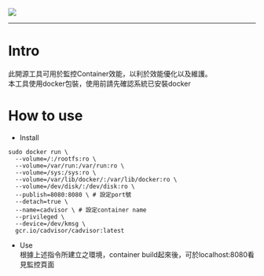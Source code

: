 <img src="https://raw.githubusercontent.com/google/cadvisor/master/logo.png">  

----
# Intro
此開源工具可用於監控Container效能，以利於效能優化以及維護。  
本工具使用docker包裝，使用前請先確認系統已安裝docker
  
  
# How to use
- Install  
```
sudo docker run \
  --volume=/:/rootfs:ro \
  --volume=/var/run:/var/run:ro \
  --volume=/sys:/sys:ro \
  --volume=/var/lib/docker/:/var/lib/docker:ro \
  --volume=/dev/disk/:/dev/disk:ro \
  --publish=8080:8080 \ # 設定port號
  --detach=true \
  --name=cadvisor \ # 設定container name
  --privileged \
  --device=/dev/kmsg \
  gcr.io/cadvisor/cadvisor:latest
```
- Use  
根據上述指令所建立之環境，container build起來後，可於localhost:8080看見監控頁面
